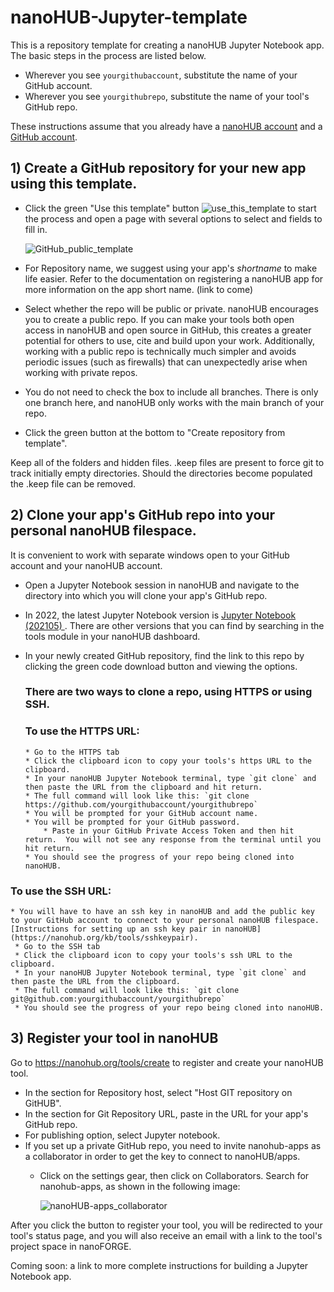 # nanoHUB-Jupyter-template
This is a repository template for creating a nanoHUB Jupyter Notebook app.  The basic steps in the process are listed below. 

* Wherever you see `yourgithubaccount`, substitute the name of your GitHub account.  
* Wherever you see `yourgithubrepo`, substitute the name of your tool's GitHub repo.  

These instructions assume that you already have a [nanoHUB account](https://nanohub.org/) and a [GitHub account](https://github.com/).

## 1) Create a GitHub repository for your new app using this template.
* Click the green "Use this template" button ![use_this_template](https://user-images.githubusercontent.com/35706811/193605808-f8e68353-bdf4-46ef-949d-4f3ea1f4c9ca.png) to start the process and open a page with several options to select and fields to fill in.

  ![GitHub_public_template](https://user-images.githubusercontent.com/35706811/193608966-c6ccad77-6af3-4031-9a8f-98b6246049d0.png)

* For Repository name, we suggest using your app's *shortname* to make life easier.  Refer to the documentation on registering a nanoHUB app for more information on the app short name. (link to come) 
* Select whether the repo will be public or private. nanoHUB encourages you to create a public repo.  If you can make your tools both open access in nanoHUB and open source in GitHub, this creates a greater potential for others to use, cite and build upon your work. Additionally, working with a public repo is technically much simpler and avoids periodic issues (such as firewalls) that can unexpectedly arise when working with private repos.
* You do not need to check the box to include all branches. There is only one branch here, and nanoHUB only works with the main branch of your repo.
* Click the green button at the bottom to "Create repository from template".

Keep all of the folders and hidden files.  .keep files are present to force git to track initially empty directories. Should the directories become populated the .keep file can be removed.

## 2) Clone your app's GitHub repo into your personal nanoHUB filespace.
It is convenient to work with separate windows open to your GitHub account and your nanoHUB account.
* Open a Jupyter Notebook session in nanoHUB and navigate to the directory into which you will clone your app's GitHub repo.
* In 2022, the latest Jupyter Notebook version is [Jupyter Notebook (202105) ](https://nanohub.org/tools/jupyter70). There are other versions that you can find by searching in the tools module in your nanoHUB dashboard.
* In your newly created GitHub repository, find the link to this repo by clicking the green code download button and viewing the options.  

  ### There are two ways to clone a repo, using HTTPS or using SSH.
  ### To use the HTTPS URL:  
      * Go to the HTTPS tab
      * Click the clipboard icon to copy your tools's https URL to the clipboard.
      * In your nanoHUB Jupyter Notebook terminal, type `git clone` and then paste the URL from the clipboard and hit return.
      * The full command will look like this: `git clone https://github.com/yourgithubaccount/yourgithubrepo`
      * You will be prompted for your GitHub account name.
      * You will be prompted for your GitHub password.  
          * Paste in your GitHub Private Access Token and then hit return.  You will not see any response from the terminal until you hit return.
      * You should see the progress of your repo being cloned into nanoHUB. 

 ### To use the SSH URL: 
    * You will have to have an ssh key in nanoHUB and add the public key to your GitHub account to connect to your personal nanoHUB filespace. [Instructions for setting up an ssh key pair in nanoHUB](https://nanohub.org/kb/tools/sshkeypair).
     * Go to the SSH tab
     * Click the clipboard icon to copy your tools's ssh URL to the clipboard.
     * In your nanoHUB Jupyter Notebook terminal, type `git clone` and then paste the URL from the clipboard.  
     * The full command will look like this: `git clone git@github.com:yourgithubaccount/yourgithubrepo`
     * You should see the progress of your repo being cloned into nanoHUB. 

## 3) Register your tool in nanoHUB
Go to https://nanohub.org/tools/create to register and create your nanoHUB tool.
* In the section for Repository host, select "Host GIT repository on GitHUB".
* In the section for Git Repository URL, paste in the URL for your app's GitHub repo.
* For publishing option, select Jupyter notebook.
* If you set up a private GitHub repo, you need to invite nanohub-apps as a collaborator in order to get the key to connect to nanoHUB/apps.
  * Click on the settings gear, then click on Collaborators.  Search for nanohub-apps, as shown in the following image:

      ![nanoHUB-apps_collaborator](https://user-images.githubusercontent.com/35706811/193604665-bee75798-3029-4a18-8df0-3777d166ea38.png)


After you click the button to register your tool, you will be redirected to your tool's status page, and you will also receive an email with a link to the tool's project space in nanoFORGE.

Coming soon: a link to more complete instructions for building a Jupyter Notebook app.
